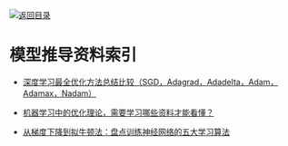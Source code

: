 [![返回目录](https://parg.co/UGo)](https://github.com/wxyyxc1992/Awesome-Links) 
 
 
# 模型推导资料索引

- [深度学习最全优化方法总结比较（SGD，Adagrad，Adadelta，Adam，Adamax，Nadam）](https://zhuanlan.zhihu.com/p/22252270)

- [机器学习中的优化理论，需要学习哪些资料才能看懂？](https://www.zhihu.com/question/25120338)

- [从梯度下降到拟牛顿法：盘点训练神经网络的五大学习算法](https://zhuanlan.zhihu.com/p/25703402)